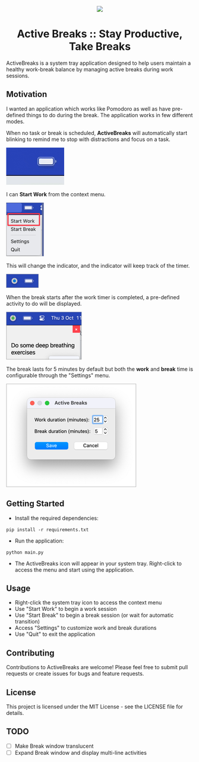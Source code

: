 <p align="center">
  <img src="https://github.com/namuan/active-breaks/raw/main/assets/icon.png" width="128px"/>
</p>
<h1 align="center">Active Breaks :: Stay Productive, Take Breaks</h1>

ActiveBreaks is a system tray application designed to help users maintain a healthy work-break balance by managing
active breaks during work sessions.

## Motivation

I wanted an application which works like Pomodoro as well as have pre-defined things to do during the break.
The application works in few different modes.

When no task or break is scheduled,
**ActiveBreaks** will automatically start blinking to remind me to stop with distractions and focus on a task.

![ab-nagging.gif](assets/ab-nagging.gif)

I can **Start Work** from the context menu.

![ab-startwork.png](assets/ab-startwork.png)

This will change the indicator, and the indicator will keep track of the timer.

![ab-startwork-indicator](assets/ab-startwork-indicator.png)

When the break starts after the work timer is completed, a pre-defined activity to do will be displayed.

![ab-break-activity.png](assets/ab-break-activity.png)

The break lasts for 5 minutes by default but both the **work** and **break** time is configurable through the "Settings" menu.

![ab-settings.png](assets/ab-settings.png)

## Getting Started

* Install the required dependencies:

```shell
pip install -r requirements.txt
```

* Run the application:

```shell
python main.py
```

* The ActiveBreaks icon will appear in your system tray. Right-click to access the menu and start using the
  application.

## Usage

- Right-click the system tray icon to access the context menu
- Use "Start Work" to begin a work session
- Use "Start Break" to begin a break session (or wait for automatic transition)
- Access "Settings" to customize work and break durations
- Use "Quit" to exit the application

## Contributing

Contributions to ActiveBreaks are welcome! Please feel free to submit pull requests or create issues for bugs and
feature requests.

## License

This project is licensed under the MIT License - see the LICENSE file for details.

## TODO

- [ ] Make Break window translucent
- [ ] Expand Break window and display multi-line activities
